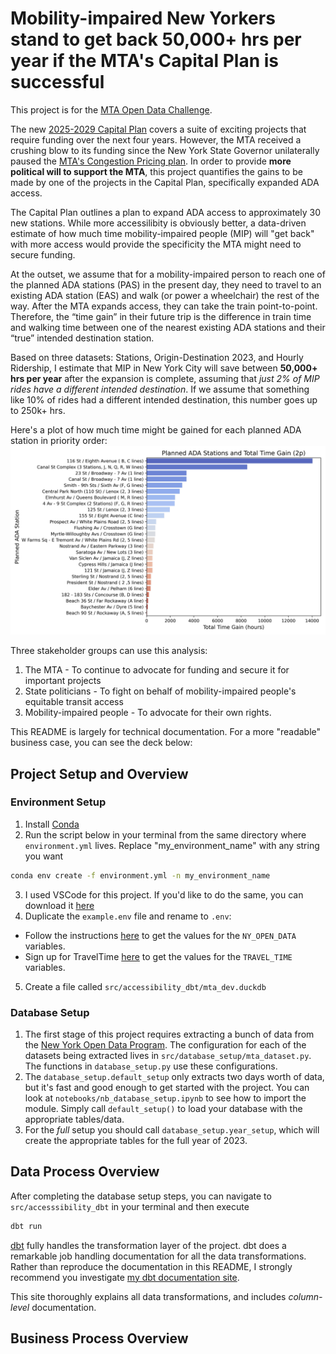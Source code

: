 # Mobility-impaired New Yorkers stand to get back 50,000+ hrs per year if the MTA's Capital Plan is successful
This project is for the [MTA Open Data Challenge](https://new.mta.info/article/mta-open-data-challenge). 

The new [2025-2029 Capital Plan](https://future.mta.info/capitalplan/) covers a suite of exciting projects that require funding over the next four years. However, the MTA received a crushing blow to its funding since the New York State Governor unilaterally paused the [MTA's Congestion Pricing plan](https://www.governor.ny.gov/news/what-they-are-saying-governor-hochul-announces-pause-congestion-pricing-address-rising-cost). In order to provide **more political will to support the MTA**, this project quantifies the gains to be made by one of the projects in the Capital Plan, specifically expanded ADA access.  

The Capital Plan outlines a plan to expand ADA access to approximately 30 new stations. While more accessilibity is obviously better, a data-driven estimate of how much time mobility-impaired people (MIP) will "get back" with more access would provide the specificity the MTA might need to secure funding. 

At the outset, we assume that for a mobility-impaired person to reach one of the planned ADA stations (PAS) in the present day, they need to travel to an existing ADA station (EAS) and walk (or power a wheelchair) the rest of the way. After the MTA expands access, they can take the train point-to-point. Therefore, the “time gain” in their future trip is the difference in train time and walking time between one of the nearest existing ADA stations and their “true” intended destination station. 

Based on three datasets: Stations, Origin-Destination 2023, and Hourly Ridership, I estimate that MIP in New York City will save between **50,000+ hrs per year** after the expansion is complete, assuming that *just 2% of MIP rides have a different intended destination*. If we assume that something like 10% of rides had a different intended destination, this number goes up to 250k+ hrs. 

Here's a plot of how much time might be gained for each planned ADA station in priority order: 
![Stations in priority order](visuals/results.jpg)

Three stakeholder groups can use this analysis: 
1. The MTA - To continue to advocate for funding and secure it for important projects 
2. State politicians - To fight on behalf of mobility-impaired people's equitable transit access
3. Mobility-impaired people - To advocate for their own rights. 

This README is largely for technical documentation. For a more "readable" business case, you can see the deck below: 

## Project Setup and Overview
### Environment Setup
1. Install [Conda](anaconda.org)
2. Run the script below in your terminal from the same directory where `environment.yml` lives. Replace "my_environment_name" with any string you want

```bash
conda env create -f environment.yml -n my_environment_name
```
3. I used VSCode for this project. If you'd like to do the same, you can download it [here](https://code.visualstudio.com/download)
4. Duplicate the `example.env` file and rename to `.env`: 
- Follow the instructions [here](https://support.socrata.com/hc/en-us/articles/115004055807-How-to-Sign-Up-for-a-Tyler-Data-Insights-ID) to get the values for the `NY_OPEN_DATA` variables. 
- Sign up for TravelTime [here](https://account.traveltime.com/login) to get the values for the `TRAVEL_TIME` variables. 
5. Create a file called `src/accessibility_dbt/mta_dev.duckdb`

### Database Setup
1. The first stage of this project requires extracting a bunch of data from the 
[New York Open Data Program](https://data.ny.gov/browse?Dataset-Information_Agency=Metropolitan+Transportation+Authority). The configuration for each of the datasets being extracted lives in `src/database_setup/mta_dataset.py`. The functions in `database_setup.py` use these configurations. 
2. The `database_setup.default_setup` only extracts two days worth of data, but it's fast and good enough to get started with the project. You can look at `notebooks/nb_database_setup.ipynb` to see how to import the module. Simply call `default_setup()` to load your database with the appropriate tables/data. 
3. For the *full* setup you should call `database_setup.year_setup`, which will create the appropriate tables for the full year of 2023. 

## Data Process Overview

After completing the database setup steps, you can navigate to `src/accesssibility_dbt` in your terminal and then execute 

```bash
dbt run
```

[dbt](https://www.getdbt.com) fully handles the transformation layer of the project. dbt does a remarkable job handling documentation for all the data transformations. Rather than reproduce the documentation in this README, I strongly recommend you investigate [my dbt documentation site](https://mta-open-data-challenge.netlify.app/#!/overview). 

This site thoroughly explains all data transformations, and includes *column-level* documentation.  


## Business Process Overview
